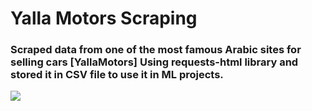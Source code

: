 # Yalla Motors Scraping
### Scraped data from one of the most famous Arabic sites for selling cars [YallaMotors] Using requests-html library and stored it in CSV file to use it in ML projects.
![](https://www.dubaireview.ae/wp-content/uploads/listing-uploads/cover/2023/10/Yalla-Cover.jpg)
